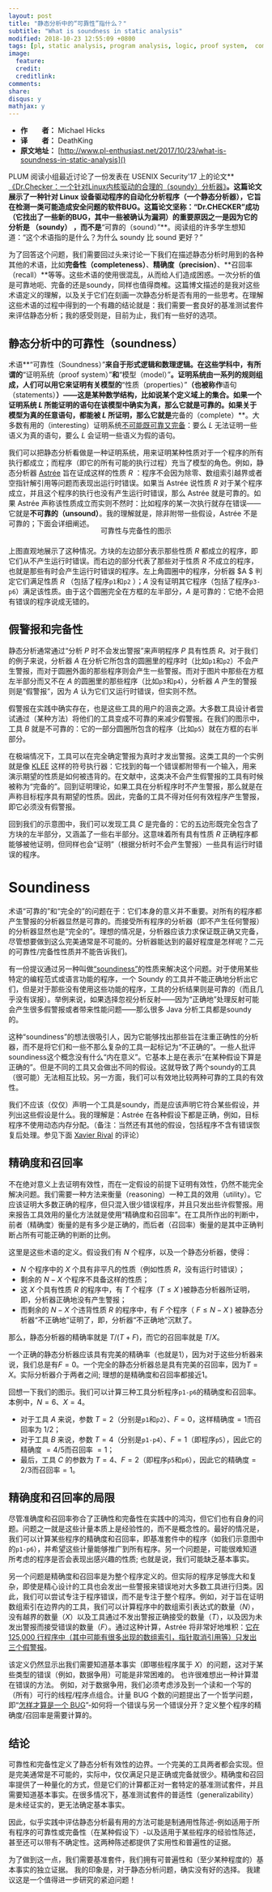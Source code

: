 ```yaml
---
layout: post
title: "静态分析中的“可靠性”指什么？"
subtitle: "What is soundness in static analysis"
modified: 2018-10-23 12:55:09 +0800
tags: [pl, static analysis, program analysis, logic, proof system,  completeness, false alarm, precision, recall, soundness]
image:
  feature: 
  credit: 
  creditlink: 
comments: 
share: 
disqus: y
mathjax: y
---
```


+ **作　　者：** Michael Hicks
+ **译　　者：** DeathKing
+ **原文地址：** [http://www.pl-enthusiast.net/2017/10/23/what-is-soundness-in-static-analysis]()


PLUM 阅读小组最近讨论了一份发表在 USENIX Security'17 上的论文**[《Dr.Checker：一个针对Linux内核驱动的合理的（soundy）分析器》](https://www.usenix.org/conference/usenixsecurity17/technical-sessions/presentation/machiry)**。这篇论文展示了一种针对 Linux 设备驱动程序的自动化分析程序（一个静态分析器），它旨在检测一类可能造成安全问题的软件BUG。这篇论文坚称：“Dr.CHECKER”成功（它找出了一些新的BUG，其中一些被确认为漏洞）的重要原因之一是因为它的分析是 **（soundy）** ，而不是**“可靠的（sound）”**。阅读组的许多学生想知道：“这个术语指的是什么？为什么 soundy 比 sound 更好？”

为了回答这个问题，我们需要回过头来讨论一下我们在描述静态分析时用到的各种其他的术语，比如**完备性（completeness）**、**精确度（precision）**、**召回率（recall）**等等。这些术语的使用很混乱，从而给人们造成困惑。一次分析的值是可靠地呃、完备的还是soundy，同样也值得商榷。这篇博文描述的是我对这些术语定义的理解，以及关于它们在刻画一次静态分析是否有用的一些思考。在理解这些术语的过程中得到的一个有趣的结论就是：我们需要一套良好的基准测试套件来评估静态分析；我的感受则是，目前为止，我们有一些好的选项。

## 静态分析中的可靠性（soundness）

术语**“可靠性（Soundness）”**来自于形式逻辑和数理逻辑。在这些学科中，有所谓的**“证明系统（proof system）”**和**“模型（model）”**。证明系统由一系列的规则组成，人们可以用它来证明有关模型的**“性质（properties）”**（也被称作**语句（statements）**）——这是某种数学结构，比如说某个定义域上的集合。如果一个证明系统 $L$ 所能证明的语句在该模型中确实为真，那么它就是可靠的。如果关于模型为真的任意语句，都能被 $L$ 所证明，那么它就是**完备的（complete）**。大多数有用的（interesting）证明系统[不可能既可靠又完备](https://en.wikipedia.org/wiki/G%C3%B6del%27s_incompleteness_theorems)：要么 $L$ 无法证明一些语义为真的语句，要么 $L$ 会证明一些语义为假的语句。

我们可以把静态分析看做是一种证明系统，用来证明某种性质对于一个程序的所有执行都成立；而程序（即它的所有可能的执行过程）充当了模型的角色。例如，静态分析器 [Astrée](http://www.astree.ens.fr/) 旨在证成这样的性质 $R$ ：程序不会因为除零、数组索引越界或者空指针解引用等问题而表现出运行时错误。如果当 Astrée 说性质 $R$ 对于某个程序成立，并且这个程序的执行也没有产生运行时错误，那么 Astrée 就是可靠的。如果 Astrée 声称该性质成立而实则不然时：比如程序的某一次执行就存在错误——它就是**不可靠的（unsound）**。我的理解就是，除非附带一些假设，Astrée 不是可靠的；下面会详细阐述。

<figure style="text-align: center; margin-bottom: 20px;">
  <img src="/images/post/soundcomplete-2.jpg" alt="" class="img-margin display">
  <figcaption style="margin-top: -20px;">可靠性与完备性的图示</figcaption>
</figure>


上图直观地展示了这种情况。方块的左边部分表示那些性质 $R$ 都成立的程序，即它们从不产生运行时错误。而右边的部分代表了那些对于性质 $R$ 不成立的程序，也就是那些有时会产生运行时错误的程序。左上角圆圈中的程序，分析器 $A
$ 判定它们满足性质 $R$ （包括了程序`p1`和`p2` ）；$A$ 没有证明其它程序（包括了程序`p3-p6`）满足该性质。由于这个圆圈完全在方框的左半部分，$A$ 是可靠的：它绝不会把有错误的程序说成无错的。

## 假警报和完备性


静态分析通常通过“分析 $P$ 时不会发出警报”来声明程序 $P$ 具有性质 $R$。对于我们的例子来说，分析器 $A$ 在分析它所包含的圆圈里的程序时（比如`p1`和`p2`）不会产生警报，而对于圆圈外面的那些程序则会产生一些警报。而对于图片中那些在方框左半部分而又不在 $A$ 的圆圈里的那些程序（比如`p3`和`p4`），分析器 $A$ 产生的警报则是“假警报”，因为 $A$ 认为它们又运行时错误，但实则不然。

假警报在实践中确实存在，也是这些工具的用户的沮丧之源。大多数工具设计者尝试通过（某种方法）将他们的工具变成不可靠的来减少假警报。在我们的图示中，工具 $B$ 就是不可靠的：它的一部分圆圈所包含的程序（比如`p5`）就在方框的右半部分。

在极端情况下，工具可以在完全确定警报为真时才发出警报。这类工具的一个实例就是像 [KLEE](https://klee.github.io/) 这样的符号执行器：它找到的每一个错误都附带有一个输入，用来演示期望的性质是如何被违背的。在文献中，这类决不会产生假警报的工具有时候被称为“完备的”。回到证明理论，如果工具在分析程序时不产生警报，那么就是在声称目标程序具有期望的性质。因此，完备的工具不得对任何有效程序产生警报，即它必须没有假警报。

回到我们的示意图中，我们可以发现工具 $C$ 是完备的：它的五边形既完全包含了方块的左半部分，又涵盖了一些右半部分。这意味着所有具有性质 $R$ 正确程序都能够被他证明，但同样也会“证明”（根据分析时不会产生警报）一些具有运行时错误的程序。

# Soundiness

术语“可靠的”和“完全的”的问题在于：它们本身的意义并不重要。对所有的程序都产生警报的分析器显然是可靠的。而接受所有程序的分析器（即不产生任何警报）的分析器显然也是“完全的”。理想的情况是，分析器应该力求保证既正确又完备，尽管想要做到这么完美通常是不可能的。分析器能达到的最好程度是怎样呢？二元的可靠性/完备性性质并不能告诉我们。

有一份提议通过另一种叫做[“soundiness”](https://cacm.acm.org/magazines/2015/2/182650-in-defense-of-soundiness/fulltext)的性质来解决这个问题。对于使用某些特定的编程范式或语言功能的程序，一个 Soundy 的工具并不能正确地分析出它们，但是对于那些没有使用这些功能的程序，工具的分析结果则是可靠的（而且几乎没有误报）。举例来说，如果选择忽视分析反射——因为“正确地”处理反射可能会产生很多假警报或者带来性能问题——那么很多 Java 分析工具都是soundy的。

这种“soundiness”的想法很吸引人，因为它能够找出那些旨在注重正确性的分析器，而不是将它们和一些不那么复杂的工具一起标记为“不正确的”。一些人批评soundiness这个概念没有什么“内在意义”。它基本上是在表示“在某种假设下算是正确的”。但是不同的工具又会做出不同的假设。这就导致了两个soundy的工具（很可能）无法相互比较。另一方面，我们可以有效地比较两种可靠的工具的有效性。

我们不应该（仅仅）声明一个工具是soundy，而是应该声明它符合某些假设，并列出这些假设是什么。我的理解是：Astrée 在各种假设下都是正确，例如，目标程序不使用动态内存分配。（备注：当然还有其他的假设，包括程序不含有错误恢复后处理。参见下面 [Xavier Rival](http://www.pl-enthusiast.net/2017/10/23/what-is-soundness-in-static-analysis/#comment-1265) 的评论）

## 精确度和召回率

不在绝对意义上去证明有效性，而在一定假设的前提下证明有效性，仍然不能完全解决问题。我们需要一种方法来衡量（reasoning）一种工具的效用（utility）。它应该证明大多数正确的程序，但只混入很少错误程序，并且只发出些许假警报。用来报告工具效用的量化方法就是使用“精确度和召回率”。在工具所作出的判断中，前者（精确度）衡量的是有多少是正确的，而后者（召回率）衡量的是其中正确判断占所有可能正确的判断的比例。

这里是这些术语的定义。假设我们有 $N$ 个程序，以及一个静态分析器，使得：

+ $N$ 个程序中的 $X$ 个具有非平凡的性质（例如性质 $R$，没有运行时错误）；
+ 剩余的 $N-X$ 个程序不具备这样的性质；
+ 这 $X$ 个具有性质 $R$ 的程序中，有 $T$ 个程序（$T \le X$ )被静态分析器所证明，即，分析器正确地没有产生警报；
+ 而剩余的 $N-X$ 个违背性质 $R$ 的程序中，有 $F$ 个程序（ $F \le N-X$ ) 被静态分析器“不正确地”证明了，即，分析器“不正确地”沉默了。

那么，静态分析器的精确率就是 $T/(T+F)$，而它的召回率就是 $T/X$。

一个正确的静态分析器应该具有完美的精确率（也就是1），因为对于这些分析器来说，我们总是有$F=0$。一个完全的静态分析器总是具有完美的召回率，因为$T=X$。实际分析器介于两者之间; 理想的是精确度和召回率都接近1。

回想一下我们的图示。我们可以计算三种工具分析程序`p1-p6`的精确度和召回率。本例中，$N=6$、$X=4$。

+ 对于工具 $A$ 来说，参数 $T=2$（分别是`p1`和`p2`）、$F=0$，这样精确度$=1$而召回率为 $1/2$；
+ 对于工具 $B$ 来说，参数 $T=4$（分别是`p1-p4`）、$F=1$（即程序`p5`），因此它的精确度 $=4/5$而召回率 $=1$；
+ 最后，工具 $C$ 的参数为 $T=4$、$F=2$（即程序`p5`和`p6`），因此它的精确度$=2/3$而召回率$=1$。

## 精确度和召回率的局限

尽管准确度和召回率弥合了正确性和完备性在实践中的鸿沟，但它们也有自身的问题。问题之一就是这些计量本质上是经验性的，而不是概念性的。最好的情况是，我们可以计算某些程序的精确度和召回率，即基准套件中的程序（如我们示意图中的`p1-p6`），并希望这些计量能够推广到所有程序。另一个问题是，可能很难知道所考虑的程序是否会表现出感兴趣的性质; 也就是说，我们可能缺乏基本事实。

另一个问题是精确度和召回率是为整个程序定义的。但实际的程序足够庞大和复杂，即使是精心设计的工具也会发出一些警报来错误地对大多数工具进行归类。因此，我们可以尝试专注于程序错误，而不是专注于整个程序。例如，对于旨在证明数组索引在边界内的工具，我们可以计算程序中的数组索引表达式的数量（$N$），没有越界的数量（$X$）以及工具通过不发出警报正确接受的数量（$T$），以及因为未发出警报而接受错误的数量（$F$）。通过这种计算，Astrée 将非常好地堆积：[它在 125,000 行程序中（其中可能有很多出现的数组索引，指针取消引用等）只发出三个假警报](https://dl.acm.org/citation.cfm?doid=781131.781153)。

该定义仍然显示出我们需要知道基本事实（即哪些程序属于 $X$）的问题，这对于某些类型的错误（例如，数据争用）可能是非常困难的。 也许很难想出一种计算潜在错误的方法。 例如，对于数据争用，我们必须考虑涉及到一个读和一个写的（所有）可行的线程/程序点组合。计量 BUG 个数的问题提出了一个哲学问题，即“[怎样才算是一个 BUG](http://www.pl-enthusiast.net/2015/09/08/what-is-a-bug/)”-如何将一个错误与另一个错误分开？定义整个程序的精确度/召回率是需要计算的。

## 结论

可靠性和完备性定义了静态分析有效性的边界。一个完美的工具两者都会实现。但是完美通常是不可能的，实际中，仅仅满足只是正确或完备就很少。精确度和召回率提供了一种量化的方式，但是它们的计算都正对一套特定的基准测试套件，并且需要知道基本事实。在很多情况下，基准测试套件的普适性（generalizability）是未经证实的，更无法确定基本事实。

因此，似乎实践中评估静态分析最有用的方法可能是制通用性陈述-例如适用于所有程序的可靠性或完备性（在某种假设下）-以及适用于某些程序的经验性陈述，甚至还可以带有不确定性。这两种陈述都提供了实用性和普遍性的证据。

为了做到这一点，我们需要基准套件，我们拥有可普遍性和（至少某种程度的）基本事实的独立证据。 我的印象是，对于静态分析问题，确实没有好的选择。 我建议这是一个值得进一步研究的紧迫问题！
